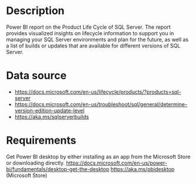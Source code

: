 # Description
Power BI report on the Product Life Cycle of SQL Server. The report provides visualized insights on lifecycle information to support you in managing your SQL Server environments and plan for the future, as well as a list of builds or updates that are available for different versions of SQL Server.

# Data source
- https://docs.microsoft.com/en-us/lifecycle/products/?products=sql-server
- https://docs.microsoft.com/en-us/troubleshoot/sql/general/determine-version-edition-update-level
- https://aka.ms/sqlserverbuilds

# Requirements
Get Power BI desktop by either installing as an app from the Microsoft Store or downloading directly.
https://docs.microsoft.com/en-us/power-bi/fundamentals/desktop-get-the-desktop
https://aka.ms/pbidesktop (Microsoft Store)
